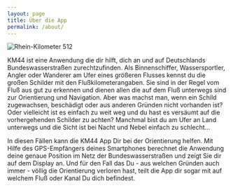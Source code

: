 ```yaml
---
layout: page
title: Über die App
permalink: /about/
---
```


![Rhein-Kilometer 512]( /assets/rhine-512.png )
 
 KM44 ist eine Anwendung die dir hilft, dich an und auf Deutschlands Bundeswasserstraßen zurechtzufinden. Als Binnenschiffer, Wassersportler, Angler oder Wanderer am Ufer eines größeren Flusses kennst du die großen Schilder mit den Flußkilometerangaben. Sie sind in der Regel vom Fluß aus gut zu erkennen und dienen allen die auf dem Fluß unterwegs sind zur Orientierung und Navigation. Aber was machst man, wenn ein Schild zugewachsen, beschädigt oder aus anderen Gründen nicht vorhanden ist? Oder vielleicht ist es einfach zu weit weg und du hast es versäumt auf die vorhergehenden Schilder zu achten? Manchmal bist du am Ufer an Land unterwegs und die Sicht ist bei Nacht und Nebel einfach zu schlecht...

 In diesen Fällen kann die KM44 App Dir bei der Orientierung helfen. Mit Hilfe des GPS-Empfängers deines Smartphones berechnet die Anwendung deine genaue Position im Netz der Bundeswasserstraßen und zeigt Sie dir auf dem Display an. Und für den Fall das Du - aus welchen Gründen auch immer - völlig die Orientierung verloren hast, teilt die App dir sogar mit auf welchem Fluß oder Kanal Du dich befindest.


